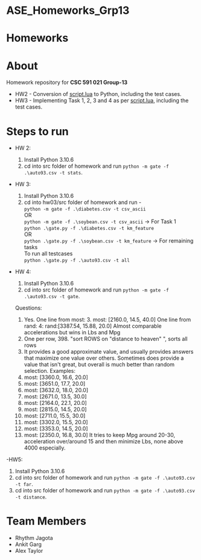 # ASE_Homeworks_Grp13
# Homeworks

# About
Homework repository for **CSC 591 021 Group-13**<br/>
- HW2 - Conversion of <a href="https://github.com/timm/lo/blob/main/docs/gatecode.pdf">script.lua</a> to Python, including the test cases.
- HW3 - Implementing Task 1, 2, 3 and 4 as per <a href="https://github.com/txt/aa24/blob/main/docs/hw03.md">script.lua</a>, including the test cases.
  
# Steps to run
- HW 2:
  1. Install Python 3.10.6
  2. cd into src folder of homework and run ```python -m gate -f .\auto93.csv -t stats```.
     
- HW 3:
  1. Install Python 3.10.6
  2. cd into hw03/src folder of homework and run - 
   <br /> ```python -m gate -f .\diabetes.csv -t csv_ascii```
   <br /> OR
   <br /> ```python -m gate -f .\soybean.csv -t csv_ascii``` -> For Task 1
   <br /> ```python .\gate.py -f .\diabetes.csv -t km_feature```
   <br /> OR
   <br /> ```python .\gate.py -f .\soybean.csv -t km_feature``` -> For remaining tasks
   <br /> To run all testcases
   <br /> ```python .\gate.py -f .\auto93.csv -t all```

- HW 4:
  1. Install Python 3.10.6
  2. cd into src folder of homework and run ```python -m gate -f .\auto93.csv -t gate```.
 
  Questions:
  1. Yes.
     One line from most: 3. most: [2160.0, 14.5, 40.0]
     One line from rand: 4: rand:[3387.54, 15.88, 20.0]
     Almost comparable accelerations but wins in Lbs and Mpg
  2. One per row, 398. "sort ROWS on "distance to heaven" ", sorts all rows
  3. It provides a good approximate value, and usually provides answers that maximize one value over others. Sometimes does provide a value that isn't great, but overall is much better than random selection.
  Examples:
    3. most: [3360.0, 16.6, 20.0]
    3. most: [3651.0, 17.7, 20.0]
    3. most: [3632.0, 18.0, 20.0]
    3. most: [2671.0, 13.5, 30.0]
    3. most: [2164.0, 22.1, 20.0]
    3. most: [2815.0, 14.5, 20.0]
    3. most: [2711.0, 15.5, 30.0]
    3. most: [3302.0, 15.5, 20.0]
    3. most: [3353.0, 14.5, 20.0]
    3. most: [2350.0, 16.8, 30.0]
   It tries to keep Mpg around 20-30, acceleration over/around 15 and then minimize Lbs, none above 4000 especially.
   
-HW5:
  1. Install Python 3.10.6
  2. cd into src folder of homework and run ```python -m gate -f .\auto93.csv -t far```.
  3. cd into src folder of homework and run ```python -m gate -f .\auto93.csv -t distance```.


# Team Members
 - Rhythm Jagota
 - Ankit Garg
 - Alex Taylor
    
